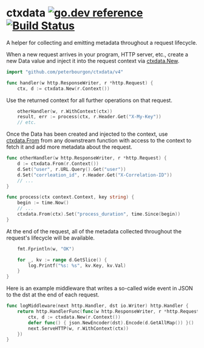 # ctxdata [![go.dev reference](https://img.shields.io/badge/go.dev-reference-007d9c?logo=go&logoColor=white&style=flat-square)](https://pkg.go.dev/github.com/peterbourgon/ctxdata/v4) [![Build Status](https://img.shields.io/endpoint.svg?url=https%3A%2F%2Factions-badge.atrox.dev%2Fpeterbourgon%2Fctxdata%2Fbadge&style=flat-square&label=build)](https://github.com/peterbourgon/ctxdata/actions?query=workflow%3ATest)

A helper for collecting and emitting metadata throughout a request lifecycle.

When a new request arrives in your program, HTTP server, etc., create a new Data
value and inject it into the request context via
[ctxdata.New](https://pkg.go.dev/github.com/peterbourgon/ctxdata/v4#New).

```go
import "github.com/peterbourgon/ctxdata/v4"

func handler(w http.ResponseWriter, r *http.Request) {
    ctx, d := ctxdata.New(r.Context())
```

Use the returned context for all further operations on that request.

```go
    otherHandler(w, r.WithContext(ctx))
    result, err := process(ctx, r.Header.Get("X-My-Key"))
    // etc.
```

Once the Data has been created and injected to the context, use
[ctxdata.From](https://pkg.go.dev/github.com/peterbourgon/ctxdata/v4#From)
from any downstream function with access to the context to fetch it and add more
metadata about the request.

```go
func otherHandler(w http.ResponseWriter, r *http.Request) {
    d := ctxdata.From(r.Context())
    d.Set("user", r.URL.Query().Get("user"))
    d.Set("corrleation_id", r.Header.Get("X-Correlation-ID"))
    // ...
}

func process(ctx context.Context, key string) {
    begin := time.Now()
    // ...
    ctxdata.From(ctx).Set("process_duration", time.Since(begin))
}
```

At the end of the request, all of the metadata collected throughout the
request's lifecycle will be available.

```go
    fmt.Fprintln(w, "OK")

    for _, kv := range d.GetSlice() {
        log.Printf("%s: %s", kv.Key, kv.Val)
    }
}
```

Here is an example middleware that writes a so-called wide event in JSON
to the dst at the end of each request.

```go
func logMiddleware(next http.Handler, dst io.Writer) http.Handler {
    return http.HandlerFunc(func(w http.ResponseWriter, r *http.Request) {
        ctx, d := ctxdata.New(r.Context())
        defer func() { json.NewEncoder(dst).Encode(d.GetAllMap()) }()
        next.ServeHTTP(w, r.WithContext(ctx))
    })
}
```

